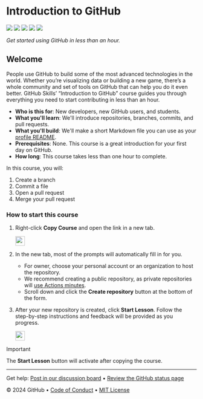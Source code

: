# Introduction to GitHub

![](../../actions/workflows/0-start-course.yml/badge.svg?branch=main)
![](../../actions/workflows/1-create-a-branch.yml/badge.svg?branch=my-first-branch)
![](../../actions/workflows/2-commit-a-file.yml/badge.svg?branch=my-first-branch)
![](../../actions/workflows/3-open-a-pull-request.yml/badge.svg?branch=my-first-branch)
![](../../actions/workflows/4-merge-your-pull-request.yml/badge.svg?branch=my-first-branch)

_Get started using GitHub in less than an hour._

## Welcome

People use GitHub to build some of the most advanced technologies in the world. Whether you’re visualizing data or building a new game, there’s a whole community and set of tools on GitHub that can help you do it even better. GitHub Skills’ “Introduction to GitHub” course guides you through everything you need to start contributing in less than an hour.

- **Who is this for**: New developers, new GitHub users, and students.
- **What you'll learn**: We'll introduce repositories, branches, commits, and pull requests.
- **What you'll build**: We'll make a short Markdown file you can use as your [profile README](https://docs.github.com/account-and-profile/setting-up-and-managing-your-github-profile/customizing-your-profile/managing-your-profile-readme).
- **Prerequisites**: None. This course is a great introduction for your first day on GitHub.
- **How long**: This course takes less than one hour to complete.

In this course, you will:

1. Create a branch
2. Commit a file
3. Open a pull request
4. Merge your pull request

### How to start this course

1. Right-click **Copy Course** and open the link in a new tab.
   
   <a id="copy-course" href="https://github.com/new?template_owner=skills&template_name=introduction-to-github&owner=%40me&name=skills-introduction-to-github&description=My+clone+repository&visibility=public">
      <img src="https://img.shields.io/badge/📠_Copy_Course-008000" height="25pt"/>
   </a>

2. In the new tab, most of the prompts will automatically fill in for you.
   - For owner, choose your personal account or an organization to host the repository.
   - We recommend creating a public repository, as private repositories will [use Actions minutes](https://docs.github.com/en/billing/managing-billing-for-github-actions/about-billing-for-github-actions).
   - Scroll down and click the **Create repository** button at the bottom of the form.
3. After your new repository is created, click **Start Lesson**. Follow the step-by-step instructions and feedback will be provided as you progress.

   <a id="start_lesson">
      <img src="https://img.shields.io/badge/🚀_Start_Lesson-AAA" height="25pt"/>
   </a>

> [!IMPORTANT]
> The **Start Lesson** button will activate after copying the course.

---

Get help: [Post in our discussion board](https://github.com/orgs/skills/discussions/categories/introduction-to-github) &bull; [Review the GitHub status page](https://www.githubstatus.com/)

&copy; 2024 GitHub &bull; [Code of Conduct](https://www.contributor-covenant.org/version/2/1/code_of_conduct/code_of_conduct.md) &bull; [MIT License](https://gh.io/mit)